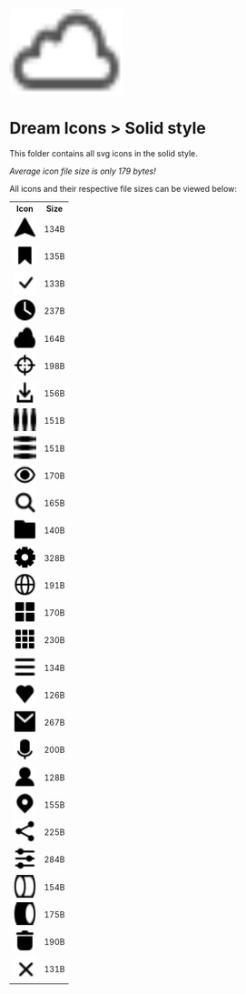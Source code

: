 
<img src="../dream.svg" width=200 height=150/>

# **Dream Icons > Solid style**

This folder contains all svg icons in the solid style.

*Average icon file size is only 179 bytes!*

All icons and their respective file sizes can be viewed below:
<table><tr><th>Icon</th><th>Size</th></tr><tr><td><img width=40 height=40 src="arrow-nav.svg"></td><td>134B</td></tr><tr><td><img width=40 height=40 src="bookmark.svg"></td><td>135B</td></tr><tr><td><img width=40 height=40 src="check-mark.svg"></td><td>133B</td></tr><tr><td><img width=40 height=40 src="clock.svg"></td><td>237B</td></tr><tr><td><img width=40 height=40 src="cloud.svg"></td><td>164B</td></tr><tr><td><img width=40 height=40 src="crosshair.svg"></td><td>198B</td></tr><tr><td><img width=40 height=40 src="download.svg"></td><td>156B</td></tr><tr><td><img width=40 height=40 src="ellipsis-h.svg"></td><td>151B</td></tr><tr><td><img width=40 height=40 src="ellipsis-v.svg"></td><td>151B</td></tr><tr><td><img width=40 height=40 src="eye.svg"></td><td>170B</td></tr><tr><td><img width=40 height=40 src="eyeglass.svg"></td><td>165B</td></tr><tr><td><img width=40 height=40 src="folder.svg"></td><td>140B</td></tr><tr><td><img width=40 height=40 src="gear.svg"></td><td>328B</td></tr><tr><td><img width=40 height=40 src="globe.svg"></td><td>191B</td></tr><tr><td><img width=40 height=40 src="grid-2x2.svg"></td><td>170B</td></tr><tr><td><img width=40 height=40 src="grid-3x3.svg"></td><td>230B</td></tr><tr><td><img width=40 height=40 src="hamburger.svg"></td><td>134B</td></tr><tr><td><img width=40 height=40 src="heart.svg"></td><td>126B</td></tr><tr><td><img width=40 height=40 src="mail.svg"></td><td>267B</td></tr><tr><td><img width=40 height=40 src="microphone.svg"></td><td>200B</td></tr><tr><td><img width=40 height=40 src="person.svg"></td><td>128B</td></tr><tr><td><img width=40 height=40 src="pin-mark.svg"></td><td>155B</td></tr><tr><td><img width=40 height=40 src="share.svg"></td><td>225B</td></tr><tr><td><img width=40 height=40 src="sliders.svg"></td><td>284B</td></tr><tr><td><img width=40 height=40 src="toggle-off.svg"></td><td>154B</td></tr><tr><td><img width=40 height=40 src="toggle-on.svg"></td><td>175B</td></tr><tr><td><img width=40 height=40 src="trash.svg"></td><td>190B</td></tr><tr><td><img width=40 height=40 src="x-mark.svg"></td><td>131B</td></tr></table>
    